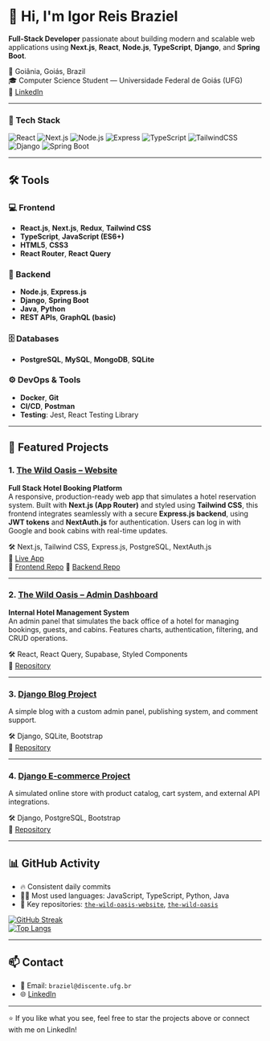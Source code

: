 # 👋 Hi, I'm Igor Reis Braziel

**Full‑Stack Developer** passionate about building modern and scalable web applications using **Next.js**, **React**, **Node.js**, **TypeScript**, **Django**, and **Spring Boot**.

📍 Goiânia, Goiás, Brazil  
🎓 Computer Science Student — Universidade Federal de Goiás (UFG)  
🔗 [LinkedIn](https://www.linkedin.com/in/igor-reis-braziel-499b00300)

---

### 🚀 Tech Stack
![React](https://img.shields.io/badge/-React-61DAFB?style=flat-square&logo=react&logoColor=000)
![Next.js](https://img.shields.io/badge/-Next.js-000?style=flat-square&logo=next.js)
![Node.js](https://img.shields.io/badge/-Node.js-339933?style=flat-square&logo=node.js&logoColor=white)
![Express](https://img.shields.io/badge/-Express.js-000?style=flat-square&logo=express)
![TypeScript](https://img.shields.io/badge/-TypeScript-3178C6?style=flat-square&logo=typescript&logoColor=white)
![TailwindCSS](https://img.shields.io/badge/-Tailwind%20CSS-06B6D4?style=flat-square&logo=tailwind-css&logoColor=white)
![Django](https://img.shields.io/badge/-Django-092E20?style=flat-square&logo=django)
![Spring Boot](https://img.shields.io/badge/-Spring%20Boot-6DB33F?style=flat-square&logo=spring-boot)

---

## 🛠️ Tools

### 💻 Frontend
- **React.js**, **Next.js**, **Redux**, **Tailwind CSS**
- **TypeScript**, **JavaScript (ES6+)**
- **HTML5**, **CSS3**
- **React Router**, **React Query**

### 🧠 Backend
- **Node.js**, **Express.js**
- **Django**, **Spring Boot**
- **Java**, **Python**
- **REST APIs**, **GraphQL (basic)**

### 🗄️ Databases
- **PostgreSQL**, **MySQL**, **MongoDB**, **SQLite**

### ⚙️ DevOps & Tools
- **Docker**, **Git**
- **CI/CD**, **Postman**
- **Testing**: Jest, React Testing Library

---

## 🌟 Featured Projects

### 1. [The Wild Oasis – Website](https://the-wild-oasis-website-hvul.vercel.app/)
**Full Stack Hotel Booking Platform**  
A responsive, production-ready web app that simulates a hotel reservation system. Built with **Next.js (App Router)** and styled using **Tailwind CSS**, this frontend integrates seamlessly with a secure **Express.js backend**, using **JWT tokens** and **NextAuth.js** for authentication. Users can log in with Google and book cabins with real-time updates.

🛠️ Next.js, Tailwind CSS, Express.js, PostgreSQL, NextAuth.js  
🔗 [Live App](https://the-wild-oasis-website-hvul.vercel.app/)  
📘 [Frontend Repo](https://github.com/Igorbraziel/the-wild-oasis-website) 
🔧 [Backend Repo](https://github.com/Igorbraziel/the-wild-oasis-backend)

---

### 2. [The Wild Oasis – Admin Dashboard](https://github.com/Igorbraziel/the-wild-oasis)
**Internal Hotel Management System**  
An admin panel that simulates the back office of a hotel for managing bookings, guests, and cabins. Features charts, authentication, filtering, and CRUD operations.

🛠️ React, React Query, Supabase, Styled Components  
📘 [Repository](https://github.com/Igorbraziel/the-wild-oasis)

---

### 3. [Django Blog Project](https://github.com/Igorbraziel/Django_Projeto_Blog)  
A simple blog with a custom admin panel, publishing system, and comment support.

🛠️ Django, SQLite, Bootstrap  
📘 [Repository](https://github.com/Igorbraziel/Django_Projeto_Blog)

---

### 4. [Django E-commerce Project](https://github.com/Igorbraziel/Django_Projeto_E-commerce)  
A simulated online store with product catalog, cart system, and external API integrations.

🛠️ Django, PostgreSQL, Bootstrap  
📘 [Repository](https://github.com/Igorbraziel/Django_Projeto_E-commerce)

---

## 📊 GitHub Activity

- 🔥 Consistent daily commits
- 👨‍💻 Most used languages: JavaScript, TypeScript, Python, Java
- 💼 Key repositories: [`the-wild-oasis-website`](https://github.com/Igorbraziel/the-wild-oasis-website), [`the-wild-oasis`](https://github.com/Igorbraziel/the-wild-oasis)

[![GitHub Streak](https://streak-stats.demolab.com?user=Igorbraziel&theme=dark)](https://git.io/streak-stats)  
[![Top Langs](https://github-readme-stats.vercel.app/api/top-langs/?username=Igorbraziel&layout=compact&theme=dark)](https://github.com/anuraghazra/github-readme-stats)

---

## 📫 Contact

- 📧 Email: `braziel@discente.ufg.br`  
- 🌐 [LinkedIn](https://www.linkedin.com/in/igor-reis-braziel-499b00300)

---

⭐ If you like what you see, feel free to star the projects above or connect with me on LinkedIn!
